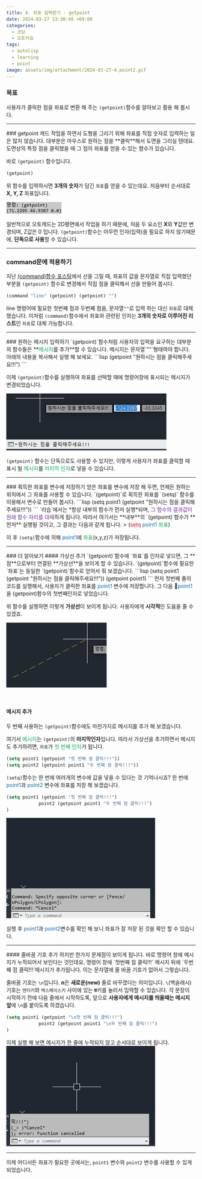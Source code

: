 ```yaml
---
title: 4. 좌표 입력받기 - getpoint
date: 2024-03-27 13:30:49 +09:00
categories:
  - 코딩
  - 오토리습
tags:
  - autolisp
  - learning
  - point
image: assets/img/attachment/2024-03-27-4.point2.gif
---
```


### 목표
사용자가 클릭한 점을 좌표로 변환 해 주는 `(getpoint)`함수를 알아보고 활용 해 봅시다.

<hr>
### getpoint
캐드 작업을 하면서 도형을 그리기 위해 좌표를 직접 숫자로 입력하는 일은 많지 않습니다.
대부분은 마우스로 원하는 점을 **클릭**해서 도면을 그리실 텐데요.
도면상의 특정 점을 클릭했을 때 그 점의 좌표를 얻을 수 있는 함수가 있습니다.

바로 `(getpoint)` 함수입니다.
```lisp
(getpoint)
```
위 함수를 입력하시면 **3개의 숫자**가 담긴 `좌표`를 얻을 수 있는데요. 처음부터 순서대로 **X, Y, Z** 좌표입니다.

![](assets/img/attachment/2024-03-27-4.%20좌표%20입력받기%20-%20getpoint.png)

일반적으로 오토캐드는 2D평면에서 작업을 하기 때문에, 처음 두 요소인 **X**와 **Y**값만 변경되며, Z값은 0 입니다.
`(getpoint)`함수는 아무런 인자(입력)을 필요로 하지 않기때문에, **단독으로 사용**할 수 있습니다.

<hr>

### command문에 적용하기
지난 [(command)함수 포스팅](https://isaacgocoder.github.io/posts/2.-%EB%A6%AC%EC%8A%B5%EC%9C%BC%EB%A1%9C-%EC%BA%90%EB%93%9C%EB%AA%85%EB%A0%B9%EC%96%B4-%EC%82%AC%EC%9A%A9-%ED%95%B4-%EB%B3%B4%EA%B8%B0-(command)/)에서 선을 그릴 때, 좌표의 값을 문자열로 직접 입력했던 부분을 `(getpoint)` 함수로 변경해서 직접 점을 클릭해서 선을 만들어 봅시다.
```lisp
(command "line" (getpoint) (getpoint) "")
```
line 명령어에 필요한 첫번째 점과 두번째 점을, 문자열`""`로 입력 하는 대신 `좌표`로 대체했습니다.
이처럼 `(command)`함수에서 좌표와 관련된 인자는 **3개의 숫자로 이루어진 리스트**인 `좌표`로 대체 가능합니다.

<hr>
### 원하는 메시지 입력하기
`(getpoint)`함수처럼 사용자의 입력을 요구하는 대부분의 함수들은 **<font color="#00b050">메시지</font>를 추가**할 수 있습니다.
메시지는 문자열`""`형태여야 합니다. 아래의 내용을 복사해서 실행 해 보세요.
```lisp
(getpoint "원하시는 점을 클릭해주세요!!!")
```
<br>

이제 `(getpoint)`함수를 실행하여 좌표를 선택할 때에 명령어창에 표시되는 메시지가 변경되었습니다.

![](assets/img/attachment/2024-03-27-4.%20좌표%20입력받기%20-%20getpoint-1.png)

`(getpoint)` 함수는 단독으로도 사용할 수 있지만, 이렇게 사용자가 좌표를 클릭할 때 표시 될 <font color="#00b050">메시지</font>를 <font color="#00b050">마지막 인자</font>로 넣을 수 있습니다.

<hr>
### 획득한 좌표를 변수에 저장하기
얻은 좌표를 변수에 저장 해 두면, 언제든 원하는 위치에서 그 좌표를 사용할 수 있습니다.
`(getpoint)`로 획득한 좌표를 `(setq)` 함수를 이용해서 변수로 만들어 봅시다.
```lisp
(setq point1 (getpoint "원하시는 점을 클릭해주세요!!!"))
```
`리습`에서는 *항상 내부의 함수가 먼저 실행*되며, <font color="#7030a0">그 함수의 결과값이 원래 함수 자리를 대체</font>하게 됩니다.
따라서 여기서는 **내부**의 `(getpoint)`함수가 **먼저** 실행될 것이고, 그 결과는 다음과 같게 됩니다.
> (<font color="#ff0000">setq</font> <font color="#0070c0">point1</font> <font color="#00b050">좌표</font>)

이 후 `(setq)`함수에 의해 <font color="#0070c0">point1</font>에 <font color="#00b050">좌표</font>(x,y,z)가 저장됩니다.

<hr>
### 더 알아보기
#### 가상선 추가
`(getpoint)`함수에 `좌표`를 인자로 넣으면, 그 **점**으로부터 연결된 **가상선**을 보이게 할 수 있습니다.
`(getpoint)`함수에 필요한 `좌표`는 동일한 `(getpoint)`함수로 얻어서 줘 보겠습니다.
```lisp
(setq point1 (getpoint "원하시는 점을 클릭해주세요!!!"))
(getpoint point1)
```
먼저 첫번째 줄의 코드를 실행해서, 사용자가 클릭한 좌표를 <font color="#0070c0">point1</font> 변수에 저장합니다.
그 다음 <font color="#0070c0">point1</font>을 (getpoint)함수의 첫번째인자로 넣었습니다.

위 함수를 실행하면 이렇게 **가상선**이 보이게 됩니다. 사용자에게 **시각적**인 도움을 줄 수 있겠죠.

![](assets/img/attachment/2024-03-27-4.%20좌표%20입력받기%20-%20getpoint-2.png)

<br>

#### 메시지 추가
두 번째 사용하는 `(getpoint)`함수에도 마찬가지로 메시지를 추가 해 보겠습니다.

여기서 <font color="#00b050">메시지</font>는 `(getpoint)`의 **마지막인자**입니다. 따라서 가상선을 추가하면서 메시지도 추가하려면, `좌표`가 <font color="#00b050">첫 번째 인자</font>가 됩니다.
```lisp
(setq point1 (getpoint "첫 번째 점 클릭!!!"))
(setq point2 (getpoint point1 "두 번째 점 클릭!!!"))
```

`(setq)`함수는 한 번에 여러개의 변수에 값을 넣을 수 있다는 것 기억나시죠?
한 번에 <font color="#0070c0">point1</font>과 <font color="#0070c0">point2</font> 변수에 좌표를 저장 해 보겠습니다.
```lisp
(setq point1 (getpoint "첫 번째 점 클릭!!!")
			point2 (getpoint point1 "두 번째 점 클릭!!!")
)
```

![](assets/img/attachment/2024-03-27-4.point.gif)

실행 후 <font color="#0070c0">point1</font>과 <font color="#0070c0">point2</font>변수를 확인 해 보니 좌표가 잘 저장 된 것을 확인 할 수 있습니다.


<hr>
#### 줄바꿈 기호 추가
하지만 한가지 문제점이 보이게 됩니다. 바로 명령어 창에 메시지가 누적되어서 보인다는 것인데요.
명령어 창에 `첫번째 점 클릭!!!` 메시지 뒤에 `두번째  점 클릭!!!`메시지가 추가됩니다. 이는 문자열에 줄 바꿈 기호가 없어서 그렇습니다.

줄바꿈 기호는 `\n`입니다. **n**은 **새로운(new)** 줄로 바꾸겠다는 의미입니다.
`\`(백슬래시)기호는 `엔터키`와 `백스페이스키` 사이에 있는 `₩`키를 눌러서 입력할 수 있습니다.
각 문장이 시작하기 전에 다음 줄에서 시작하도록, 앞으로 **사용자에게 메시지를 띄울때는 메시지 앞**에 `\n`를 붙이도록 하겠습니다.

```lisp
(setq point1 (getpoint "\n첫 번째 점 클릭!!!")
			point2 (getpoint point1 "\n두 번째 점 클릭!!!")
)
```
이제 실행 해 보면 메시지가 한 줄에 누적되지 않고 순서대로 보이게 됩니다.
![](assets/img/attachment/2024-03-27-4.point2.gif)

<hr>

이제 어디서든 좌표가 필요한 곳에서는, `point1` 변수와 `point2` 변수를 사용할 수 있게 되었습니다.
